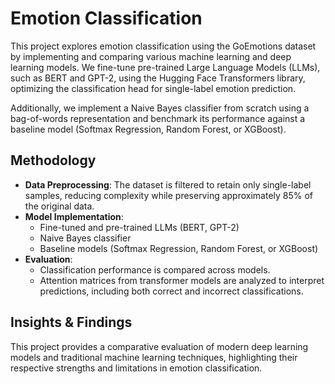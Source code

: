 # Emotion Classification

This project explores emotion classification using the GoEmotions dataset by implementing and comparing various machine learning and deep learning models. We fine-tune pre-trained Large Language Models (LLMs), such as BERT and GPT-2, using the Hugging Face Transformers library, optimizing the classification head for single-label emotion prediction.

Additionally, we implement a Naive Bayes classifier from scratch using a bag-of-words representation and benchmark its performance against a baseline model (Softmax Regression, Random Forest, or XGBoost).

## Methodology
- **Data Preprocessing**: The dataset is filtered to retain only single-label samples, reducing complexity while preserving approximately 85% of the original data.
- **Model Implementation**:
  - Fine-tuned and pre-trained LLMs (BERT, GPT-2)
  - Naive Bayes classifier
  - Baseline models (Softmax Regression, Random Forest, or XGBoost)
- **Evaluation**:
  - Classification performance is compared across models.
  - Attention matrices from transformer models are analyzed to interpret predictions, including both correct and incorrect classifications.

## Insights & Findings
This project provides a comparative evaluation of modern deep learning models and traditional machine learning techniques, highlighting their respective strengths and limitations in emotion classification.
